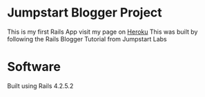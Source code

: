 # Jumpstart Blogger Project
This is my first Rails App
visit my page on [Heroku]()
This was built by following the Rails Blogger Tutorial from Jumpstart Labs
# Software
Built using Rails 4.2.5.2
